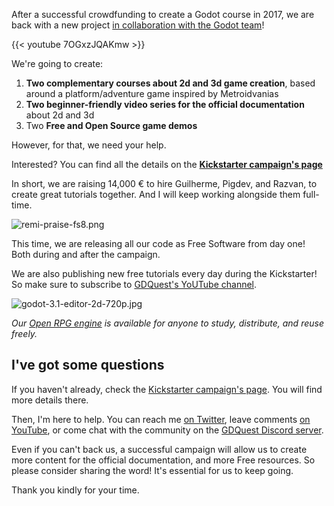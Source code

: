 

After a successful crowdfunding to create a Godot course in 2017, we are back with a new project [in collaboration with the Godot team](https://godotengine.org/article/gdquest-kickstarter-learn-2d-and-3d-game-creation-godot)!

{{< youtube 7OGxzJQAKmw >}}

We're going to create:

1. **Two complementary courses about 2d and 3d game creation**, based around a platform/adventure game inspired by Metroidvanias
2. **Two beginner-friendly video series for the official documentation** about 2d and 3d
3. Two **Free and Open Source game demos**

However, for that, we need your help.

Interested? You can find all the details on the **[Kickstarter campaign's page](https://www.kickstarter.com/projects/gdquest/create-your-own-games-with-godot-the-free-game-eng/)**

In short, we are raising 14,000 € to hire Guilherme, Pigdev, and Razvan, to create great tutorials together. And I will keep working alongside them full-time.

![remi-praise-fs8.png](https://godotengine.org/storage/app/uploads/public/5c3/ec0/9f4/5c3ec09f493af116306827.png)

This time, we are releasing all our code as Free Software from day one! Both during and after the campaign.

We are also publishing new free tutorials every day during the Kickstarter! So make sure to subscribe to [GDQuest's YoUTube channel](https://www.youtube.com/c/gdquest/).

![godot-3.1-editor-2d-720p.jpg](https://godotengine.org/storage/app/uploads/public/5c3/ec0/54c/5c3ec054c8931864836227.jpg)

*Our [Open RPG engine](https://github.com/GDQuest/godot-open-rpg) is available for anyone to study, distribute, and reuse freely.*

## I've got some questions

If you haven't already, check the [Kickstarter campaign's page](https://www.kickstarter.com/projects/gdquest/create-your-own-games-with-godot-the-free-game-eng/). You will find more details there.

Then, I'm here to help. You can reach me [on Twitter](https://twitter.com/NathanGDQuest), leave comments [on YouTube](https://www.youtube.com/c/gdquest/), or come chat with the community on the [GDQuest Discord server](https://discord.gg/CHYVgar).

Even if you can't back us, a successful campaign will allow us to create more content for the official documentation, and more Free resources. So please consider sharing the word! It's essential for us to keep going.

Thank you kindly for your time.
